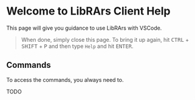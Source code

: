 # Welcome to LibRArs Client Help
This page will give you guidance to use LibRArs with VSCode.

> When done, simply close this page. To bring it up again, hit <kbd>CTRL</kbd> + <kbd>SHIFT</kbd> + <kbd>P</kbd> and then type `Help` and hit <kbd>ENTER</kbd>.

## Commands
To access the commands, you always need to.

TODO